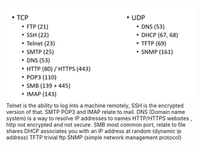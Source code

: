 ![2. Source Material/Career/Images/Pasted image 20241030203028.png](../../../7.%20Images/Pasted%20image%2020241030203028%201.png)
Telnet is the ability to log into a machine remotely, SSH is the encrypted version of that.
SMTP POP3 and IMAP relate to mail.
DNS (Domain name system) is a way to resolve IP addresses to names
HTTP/HTTPS websites , http not encrypted and not secure.
SMB most common port, relate to file shares
DHCP associates you with an IP address at random (dynamic ip address)
TFTP trivial ftp
SNMP (simple network management protocol)
